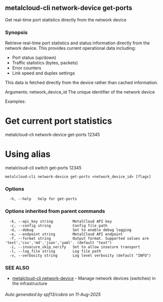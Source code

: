 ## metalcloud-cli network-device get-ports

Get real-time port statistics directly from the network device

### Synopsis

Retrieve real-time port statistics and status information directly from
the network device. This provides current operational data including:
- Port status (up/down)
- Traffic statistics (bytes, packets)
- Error counters
- Link speed and duplex settings

This data is fetched directly from the device rather than cached information.

Arguments:
  network_device_id   The unique identifier of the network device

Examples:
  # Get current port statistics
  metalcloud-cli network-device get-ports 12345

  # Using alias
  metalcloud-cli switch get-ports 12345

```
metalcloud-cli network-device get-ports <network_device_id> [flags]
```

### Options

```
  -h, --help   help for get-ports
```

### Options inherited from parent commands

```
  -k, --api_key string         MetalCloud API key
  -c, --config string          Config file path
  -d, --debug                  Set to enable debug logging
  -e, --endpoint string        MetalCloud API endpoint
  -f, --format string          Output format. Supported values are 'text','csv','md','json','yaml'. (default "text")
  -i, --insecure_skip_verify   Set to allow insecure transport
  -l, --log_file string        Log file path
  -v, --verbosity string       Log level verbosity (default "INFO")
```

### SEE ALSO

* [metalcloud-cli network-device](metalcloud-cli_network-device.md)	 - Manage network devices (switches) in the infrastructure

###### Auto generated by spf13/cobra on 11-Aug-2025
